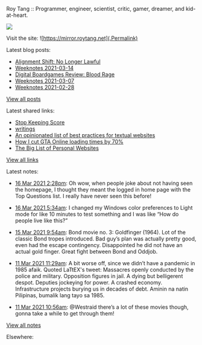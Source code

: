 Roy Tang :: Programmer, engineer, scientist, critic, gamer, dreamer, and kid-at-heart.

![](https://roytang.net/img/profile.jpg)

Visit the site: ![https://mirror.roytang.net](.Permalink)

Latest blog posts:
    

- [Alignment Shift: No Longer Lawful](https://mirror.roytang.net/2021/03/alignment-shift-no-longer-lawful/)
- [Weeknotes 2021-03-14](https://mirror.roytang.net/2021/03/weeknotes-2021-03-14/)
- [Digital Boardgames Review: Blood Rage](https://mirror.roytang.net/2021/03/digital-boardgames-review-blood-rage/)
- [Weeknotes 2021-03-07](https://mirror.roytang.net/2021/03/weeknotes-2021-03-07/)
- [Weeknotes 2021-02-28](https://mirror.roytang.net/2021/02/weeknotes-2021-02-28/)

[View all posts](https://mirror.roytang.net/blog)

Latest shared links:
    

- [Stop Keeping Score](https://mirror.roytang.net/2021/03/stop-keeping-score/)
- [writings](https://mirror.roytang.net/2021/03/writings/)
- [An opinionated list of best practices for textual websites](https://mirror.roytang.net/2021/03/an-opinionated-list-of-best-practices-for-textual-websites/)
- [How I cut GTA Online loading times by 70%](https://mirror.roytang.net/2021/03/how-i-cut-gta-online-loading-times-by-70/)
- [The Big List of Personal Websites](https://mirror.roytang.net/2021/02/the-big-list-of-personal-websites/)

[View all links](https://mirror.roytang.net/links)

Latest notes:
    

- [16 Mar 2021 2:28pm](https://mirror.roytang.net/2021/03/gr4j6py/): Oh wow, when people joke about not having seen the homepage, I thought they meant the logged in home page with the Top Questions list. I really have never seen this before!
- [16 Mar 2021 5:34am](https://mirror.roytang.net/2021/03/4d1fb5fa3502d4df0ff4f70f9891a7c3/): I changed my Windows color preferences to Light mode for like 10 minutes to test something and I was like &ldquo;How do people live like this?&rdquo;
- [15 Mar 2021 9:54am](https://mirror.roytang.net/2021/03/273eae12d668c24135d4db358511c9d4/): Bond movie no. 3: Goldfinger (1964). Lot of the classic Bond tropes introduced. Bad guy&rsquo;s plan was actually pretty good, even had the escape contingency. Disappointed he did not have an actual gold finger. Great fight between Bond and Oddjob.
- [11 Mar 2021 11:29am](https://mirror.roytang.net/2021/03/1369973843050164226/): A bit worse off, since we didn&rsquo;t have a pandemic in 1985 afaik.
Quoted LaTtEX&#39;s tweet:   Massacres openly conducted by the police and military. Opposition figures in jail. A dying but belligerent despot. Deputies jockeying for power. A crashed economy. Infrastructure projects burying us in decades of debt.
Aminin na natin Pilipinas, bumalik lang tayo sa 1985.
 
- [11 Mar 2021 10:56am](https://mirror.roytang.net/2021/03/1369965501107998720/): @Westraid there’s a lot of these movies though, gonna take a while to get through them!

[View all notes](https://mirror.roytang.net/notes)

Elsewhere:
